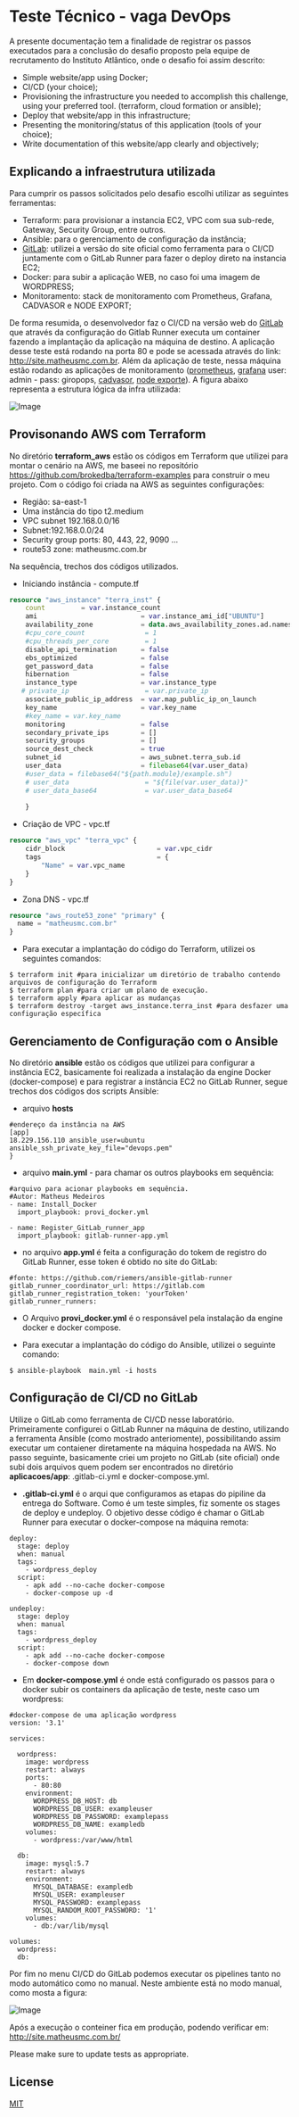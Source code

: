 # Teste Técnico - vaga DevOps 

A presente documentação tem a finalidade de registrar os passos executados para a conclusão do desafio proposto pela equipe de recrutamento do Instituto Atlântico, onde o desafio foi assim descrito:

- Simple website/app using Docker;
- CI/CD (your choice);
- Provisioning the infrastructure you needed to accomplish this challenge, using your
preferred tool. (terraform, cloud formation or ansible);
- Deploy that website/app in this infrastructure;
- Presenting the monitoring/status of this application (tools of your choice);
- Write documentation of this website/app clearly and objectively;

## Explicando a infraestrutura utilizada

Para cumprir os passos solicitados pelo desafio escolhi utilizar as seguintes ferramentas:
* Terraform: para provisionar a instancia EC2, VPC com sua sub-rede, Gateway, Security Group, entre outros.
* Ansible: para o gerenciamento de configuração da instância;
* [GitLab](https://gitlab.com/): utilizei a versão do site oficial como ferramenta para o CI/CD juntamente com o GitLab Runner para fazer o deploy direto na instancia EC2;
* Docker: para subir a aplicação WEB, no caso foi uma imagem de WORDPRESS;
* Monitoramento: stack de monitoramento com Prometheus, Grafana, CADVASOR e NODE EXPORT;

De forma resumida, o desenvolvedor faz o CI/CD na versão web do [GitLab](https://gitlab.com/) que através da configuração do Gitlab Runner executa um container fazendo a implantação da aplicação na máquina de destino. A aplicação desse teste está rodando na porta 80 e pode se acessada através do link: http://site.matheusmc.com.br. Além da aplicação de teste, nessa máquina estão rodando as aplicações de monitoramento ([prometheus](http://18.229.156.110:9090/), [grafana](http://18.229.156.110:3000/) user: admin - pass: giropops, [cadvasor](http://18.229.156.110:8080/), [node exporte](http://18.229.156.110:9100/)). A figura abaixo representa a estrutura lógica da infra utilizada:

![Image](https://i.ibb.co/GvbCKpf/aws.png)



## Provisonando AWS com Terraform

No diretório **terraform_aws** estão os códigos em Terraform que utilizei para montar o cenário na AWS, me baseei no repositório https://github.com/brokedba/terraform-examples para construir o meu projeto. Com o código foi criada na AWS as seguintes configurações:

* Região: sa-east-1 
* Uma instância do tipo t2.medium
* VPC subnet 192.168.0.0/16
* Subnet:192.168.0.0/24
* Security group ports: 80, 443, 22, 9090 ...
* route53 zone: matheusmc.com.br

Na sequência, trechos dos códigos utilizados.

* Iniciando instância - compute.tf

```terraform
resource "aws_instance" "terra_inst" {
    count         = var.instance_count
    ami                          = var.instance_ami_id["UBUNTU"]
    availability_zone            = data.aws_availability_zones.ad.names[0]
    #cpu_core_count               = 1
    #cpu_threads_per_core         = 1
    disable_api_termination      = false
    ebs_optimized                = false
    get_password_data            = false
    hibernation                  = false
    instance_type                = var.instance_type
   # private_ip                   = var.private_ip
    associate_public_ip_address  = var.map_public_ip_on_launch
    key_name                     = var.key_name
    #key_name = var.key_name
    monitoring                   = false
    secondary_private_ips        = []
    security_groups              = []
    source_dest_check            = true
    subnet_id                    = aws_subnet.terra_sub.id
    user_data                    = filebase64(var.user_data)
    #user_data = filebase64("${path.module}/example.sh") 
    # user_data                   = "${file(var.user_data)}"
    # user_data_base64            = var.user_data_base64
    
    }
```

* Criação de VPC - vpc.tf

```terraform
resource "aws_vpc" "terra_vpc" {
    cidr_block                       = var.vpc_cidr
    tags                             = {
        "Name" = var.vpc_name
    }
}

```

* Zona DNS - vpc.tf

```terraform
resource "aws_route53_zone" "primary" {
  name = "matheusmc.com.br"
}
```

* Para executar a implantação do código do Terraform, utilizei os seguintes comandos:

```
$ terraform init #para inicializar um diretório de trabalho contendo arquivos de configuração do Terraform
$ terraform plan #para criar um plano de execução. 
$ terraform apply #para aplicar as mudanças 
$ terraform destroy -target aws_instance.terra_inst #para desfazer uma configuração específica
```

## Gerenciamento de Configuração com o Ansible

No diretório **ansible** estão os códigos que utilizei para configurar a instância EC2, basicamente foi realizada a instalação da engine Docker (docker-compose) e para registrar a instância EC2 no GitLab Runner, segue trechos dos códigos dos scripts Ansible:

* arquivo **hosts**

```ansible
#endereço da instância na AWS
[app]
18.229.156.110 ansible_user=ubuntu ansible_ssh_private_key_file="devops.pem"
}
```
* arquivo **main.yml** - para chamar os outros playbooks em sequência:

```ansible
#arquivo para acionar playbooks em sequência.
#Autor: Matheus Medeiros
- name: Install_Docker
  import_playbook: provi_docker.yml

- name: Register_GitLab_runner_app
  import_playbook: gitlab-runner-app.yml
```

* no arquivo **app.yml** é feita a configuração do tokem de registro do GitLab Runner, esse token é obtido no site do GitLab:

```ansible
#fonte: https://github.com/riemers/ansible-gitlab-runner
gitlab_runner_coordinator_url: https://gitlab.com
gitlab_runner_registration_token: 'yourToken'
gitlab_runner_runners:
```

* O Arquivo **provi_docker.yml** é o responsável pela instalação da engine docker e docker compose.

* Para executar a implantação do código do Ansible, utilizei o seguinte comando:

```
$ ansible-playbook  main.yml -i hosts
```

## Configuração de CI/CD no GitLab

Utilize o GitLab como ferramenta de CI/CD nesse laboratório. Primeiramente configurei o GitLab Runner na máquina de destino, utilizando a ferramenta Ansible (como mostrado anteriomente), possibilitando assim executar um contaiener diretamente na máquina hospedada na AWS. No passo seguinte, basicamente criei um projeto no GitLab (site oficial) onde subi dois arquivos quem podem ser encontrados no diretório **aplicacoes/app**: .gitlab-ci.yml e docker-compose.yml.

* **.gitlab-ci.yml** é o arqui que configuramos as etapas do pipiline da entrega do Software. Como é um teste simples, fiz somente os stages de deploy e undeploy. O objetivo desse código é chamar o GitLab Runner para executar o docker-compose na máquina remota:

```ansible
deploy:
  stage: deploy
  when: manual
  tags:
    - wordpress_deploy
  script:
    - apk add --no-cache docker-compose
    - docker-compose up -d

undeploy:
  stage: deploy
  when: manual
  tags:
    - wordpress_deploy
  script:
    - apk add --no-cache docker-compose
    - docker-compose down
```

* Em **docker-compose.yml** é onde está configurado os passos para o docker subir os containers da aplicação de teste, neste caso um wordpress:
```ansible
#docker-compose de uma aplicação wordpress
version: '3.1'

services:

  wordpress:
    image: wordpress
    restart: always
    ports:
      - 80:80
    environment:
      WORDPRESS_DB_HOST: db
      WORDPRESS_DB_USER: exampleuser
      WORDPRESS_DB_PASSWORD: examplepass
      WORDPRESS_DB_NAME: exampledb
    volumes:
      - wordpress:/var/www/html

  db:
    image: mysql:5.7
    restart: always
    environment:
      MYSQL_DATABASE: exampledb
      MYSQL_USER: exampleuser
      MYSQL_PASSWORD: examplepass
      MYSQL_RANDOM_ROOT_PASSWORD: '1'
    volumes:
      - db:/var/lib/mysql

volumes:
  wordpress:
  db:
 ```

Por fim no menu CI/CD do GitLab podemos executar os pipelines tanto no modo automático como no manual. Neste ambiente está no modo manual, como mosta a figura:

![Image](https://i.ibb.co/9hDbHhB/deploy.png)
 
 Após a execução o conteiner fica em produção, podendo verificar em: http://site.matheusmc.com.br/


Please make sure to update tests as appropriate.

## License
[MIT](https://choosealicense.com/licenses/mit/)





























